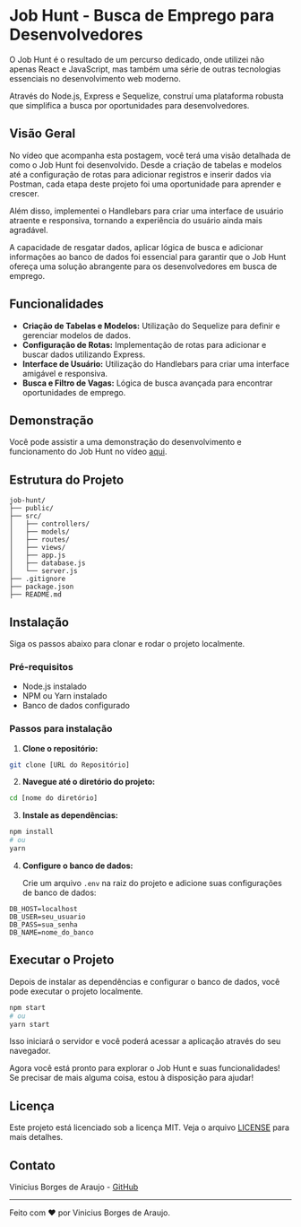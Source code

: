 # Job Hunt - Busca de Emprego para Desenvolvedores

O Job Hunt é o resultado de um percurso dedicado, onde utilizei não apenas React e JavaScript, mas também uma série de outras tecnologias essenciais no desenvolvimento web moderno.

Através do Node.js, Express e Sequelize, construí uma plataforma robusta que simplifica a busca por oportunidades para desenvolvedores.

## Visão Geral

No vídeo que acompanha esta postagem, você terá uma visão detalhada de como o Job Hunt foi desenvolvido. Desde a criação de tabelas e modelos até a configuração de rotas para adicionar registros e inserir dados via Postman, cada etapa deste projeto foi uma oportunidade para aprender e crescer.

Além disso, implementei o Handlebars para criar uma interface de usuário atraente e responsiva, tornando a experiência do usuário ainda mais agradável.

A capacidade de resgatar dados, aplicar lógica de busca e adicionar informações ao banco de dados foi essencial para garantir que o Job Hunt ofereça uma solução abrangente para os desenvolvedores em busca de emprego.

## Funcionalidades

- **Criação de Tabelas e Modelos:** Utilização do Sequelize para definir e gerenciar modelos de dados.
- **Configuração de Rotas:** Implementação de rotas para adicionar e buscar dados utilizando Express.
- **Interface de Usuário:** Utilização do Handlebars para criar uma interface amigável e responsiva.
- **Busca e Filtro de Vagas:** Lógica de busca avançada para encontrar oportunidades de emprego.

## Demonstração

Você pode assistir a uma demonstração do desenvolvimento e funcionamento do Job Hunt no vídeo [aqui](https://github.com/ViniciusBorgesdeAraujo/tradingview/assets/105869015/bdb612bc-e996-4a7b-8f9d-f782d29dd85a).

## Estrutura do Projeto

```plaintext
job-hunt/
├── public/
├── src/
│   ├── controllers/
│   ├── models/
│   ├── routes/
│   ├── views/
│   ├── app.js
│   ├── database.js
│   └── server.js
├── .gitignore
├── package.json
├── README.md
```

## Instalação

Siga os passos abaixo para clonar e rodar o projeto localmente.

### Pré-requisitos

- Node.js instalado
- NPM ou Yarn instalado
- Banco de dados configurado

### Passos para instalação

1. **Clone o repositório:**

```bash
git clone [URL do Repositório]
```

2. **Navegue até o diretório do projeto:**

```bash
cd [nome do diretório]
```

3. **Instale as dependências:**

```bash
npm install
# ou
yarn
```

4. **Configure o banco de dados:**

   Crie um arquivo `.env` na raiz do projeto e adicione suas configurações de banco de dados:

```env
DB_HOST=localhost
DB_USER=seu_usuario
DB_PASS=sua_senha
DB_NAME=nome_do_banco
```

## Executar o Projeto

Depois de instalar as dependências e configurar o banco de dados, você pode executar o projeto localmente.

```bash
npm start
# ou
yarn start
```

Isso iniciará o servidor e você poderá acessar a aplicação através do seu navegador.

Agora você está pronto para explorar o Job Hunt e suas funcionalidades! Se precisar de mais alguma coisa, estou à disposição para ajudar!

## Licença

Este projeto está licenciado sob a licença MIT. Veja o arquivo [LICENSE](LICENSE) para mais detalhes.

## Contato

Vinicius Borges de Araujo - [GitHub](https://github.com/ViniciusBorgesdeAraujo)

---

Feito com ♥ por Vinicius Borges de Araujo.
